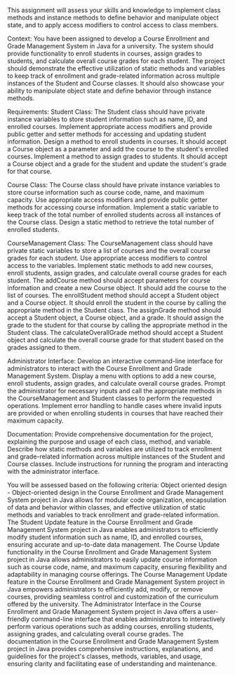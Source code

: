 This assignment will assess your skills and knowledge to implement class methods and instance methods to define behavior and manipulate object state, and to apply access modifiers to control access to class members.

Context: You have been assigned to develop a Course Enrollment and Grade Management System in Java for a university. The system should provide functionality to enroll students in courses, assign grades to students, and calculate overall course grades for each student. The project should demonstrate the effective utilization of static methods and variables to keep track of enrollment and grade-related information across multiple instances of the Student and Course classes. It should also showcase your ability to manipulate object state and define behavior through instance methods.

Requirements:
Student Class:
The Student class should have private instance variables to store student information such as name, ID, and enrolled courses.
Implement appropriate access modifiers and provide public getter and setter methods for accessing and updating student information.
Design a method to enroll students in courses. It should accept a Course object as a parameter and add the course to the student's enrolled courses.
Implement a method to assign grades to students. It should accept a Course object and a grade for the student and update the student's grade for that course.
 
Course Class:
The Course class should have private instance variables to store course information such as course code, name, and maximum capacity.
Use appropriate access modifiers and provide public getter methods for accessing course information.
Implement a static variable to keep track of the total number of enrolled students across all instances of the Course class.
Design a static method to retrieve the total number of enrolled students.

CourseManagement Class:
The CourseManagement class should have private static variables to store a list of courses and the overall course grades for each student.
Use appropriate access modifiers to control access to the variables.
Implement static methods to add new courses, enroll students, assign grades, and calculate overall course grades for each student.
The addCourse method should accept parameters for course information and create a new Course object. It should add the course to the list of courses.
The enrollStudent method should accept a Student object and a Course object. It should enroll the student in the course by calling the appropriate method in the Student class.
The assignGrade method should accept a Student object, a Course object, and a grade. It should assign the grade to the student for that course by calling the appropriate method in the Student class.
The calculateOverallGrade method should accept a Student object and calculate the overall course grade for that student based on the grades assigned to them.

Administrator Interface:
Develop an interactive command-line interface for administrators to interact with the Course Enrollment and Grade Management System.
Display a menu with options to add a new course, enroll students, assign grades, and calculate overall course grades.
Prompt the administrator for necessary inputs and call the appropriate methods in the CourseManagement and Student classes to perform the requested operations.
Implement error handling to handle cases where invalid inputs are provided or when enrolling students in courses that have reached their maximum capacity.

Documentation:
Provide comprehensive documentation for the project, explaining the purpose and usage of each class, method, and variable.
Describe how static methods and variables are utilized to track enrollment and grade-related information across multiple instances of the Student and Course classes.
Include instructions for running the program and interacting with the administrator interface.


You will be assessed based on the following criteria:
Object oriented design - Object-oriented design in the Course Enrollment and Grade Management System project in Java allows for modular code organization, encapsulation of data and behavior within classes, and effective utilization of static methods and variables to track enrollment and grade-related information.
The Student Update feature in the Course Enrollment and Grade Management System project in Java enables administrators to efficiently modify student information such as name, ID, and enrolled courses, ensuring accurate and up-to-date data management.
The Course Update functionality in the Course Enrollment and Grade Management System project in Java allows administrators to easily update course information such as course code, name, and maximum capacity, ensuring flexibility and adaptability in managing course offerings.
The Course Management Update feature in the Course Enrollment and Grade Management System project in Java empowers administrators to efficiently add, modify, or remove courses, providing seamless control and customization of the curriculum offered by the university.
The Administrator Interface in the Course Enrollment and Grade Management System project in Java offers a user-friendly command-line interface that enables administrators to interactively perform various operations such as adding courses, enrolling students, assigning grades, and calculating overall course grades.
The documentation in the Course Enrollment and Grade Management System project in Java provides comprehensive instructions, explanations, and guidelines for the project's classes, methods, variables, and usage, ensuring clarity and facilitating ease of understanding and maintenance.

